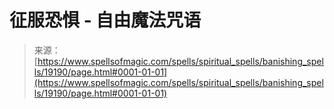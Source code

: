 <!--yml

category: 未分类

date: 2024-06-12 19:00:58

-->

# 征服恐惧 - 自由魔法咒语

> 来源：[https://www.spellsofmagic.com/spells/spiritual_spells/banishing_spells/19190/page.html#0001-01-01](https://www.spellsofmagic.com/spells/spiritual_spells/banishing_spells/19190/page.html#0001-01-01)
